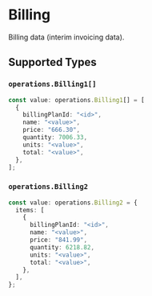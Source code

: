 # Billing

Billing data (interim invoicing data).


## Supported Types

### `operations.Billing1[]`

```typescript
const value: operations.Billing1[] = [
  {
    billingPlanId: "<id>",
    name: "<value>",
    price: "666.30",
    quantity: 7006.33,
    units: "<value>",
    total: "<value>",
  },
];
```

### `operations.Billing2`

```typescript
const value: operations.Billing2 = {
  items: [
    {
      billingPlanId: "<id>",
      name: "<value>",
      price: "841.99",
      quantity: 6218.82,
      units: "<value>",
      total: "<value>",
    },
  ],
};
```

